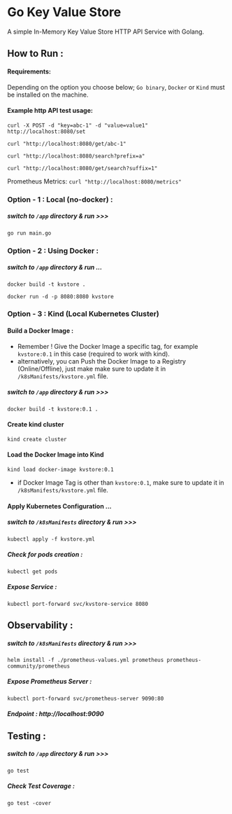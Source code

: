 # Go Key Value Store
 A simple In-Memory Key Value Store HTTP API Service with Golang.

## How to Run :

#### Requirements: 
Depending on the option you choose below; `Go binary`, `Docker` or `Kind` must be installed on the machine.

#### Example http API test usage:

`curl -X POST -d "key=abc-1" -d "value=value1" http://localhost:8080/set`

`curl "http://localhost:8080/get/abc-1"`

`curl "http://localhost:8080/search?prefix=a"`

`curl "http://localhost:8080/get/search?suffix=1"`

Prometheus Metrics: `curl "http://localhost:8080/metrics"`

### Option - 1 : Local (no-docker) : 

##### switch to `/app` directory & run >>>
```
go run main.go
```
### Option - 2 : Using Docker :

##### switch to `/app` directory & run ...
```
docker build -t kvstore .
```
```
docker run -d -p 8080:8080 kvstore
```

### Option - 3 : Kind (Local Kubernetes Cluster)

#### Build a Docker Image : 
- Remember ! Give the Docker Image a specific tag, for example `kvstore:0.1` in this case (required to work with kind).
- alternatively, you can Push the Docker Image to a Registry (Online/Offline), just make make sure to update it in `/k8sManifests/kvstore.yml` file.
##### switch to `/app` directory & run >>>
```
docker build -t kvstore:0.1 .
```
#### Create kind cluster
```
kind create cluster
```
#### Load the Docker Image into Kind
```
kind load docker-image kvstore:0.1
```
- if Docker Image Tag is other than `kvstore:0.1`, make sure to update it in `/k8sManifests/kvstore.yml` file.
  
#### Apply Kubernetes Configuration ...


##### switch to `/k8sManifests` directory & run >>>
```
kubectl apply -f kvstore.yml
```
##### Check for pods creation : 
```
kubectl get pods
```

##### Expose Service :
```
kubectl port-forward svc/kvstore-service 8080
```

## Observability :

##### switch to `/k8sManifests` directory & run >>>
```
helm install -f ./prometheus-values.yml prometheus prometheus-community/prometheus
```
##### Expose Prometheus Server : 
```
kubectl port-forward svc/prometheus-server 9090:80
```

##### Endpoint : http://localhost:9090

## Testing :

##### switch to `/app` directory & run >>>
```
go test
```
##### Check Test Coverage : 
```
go test -cover
```
